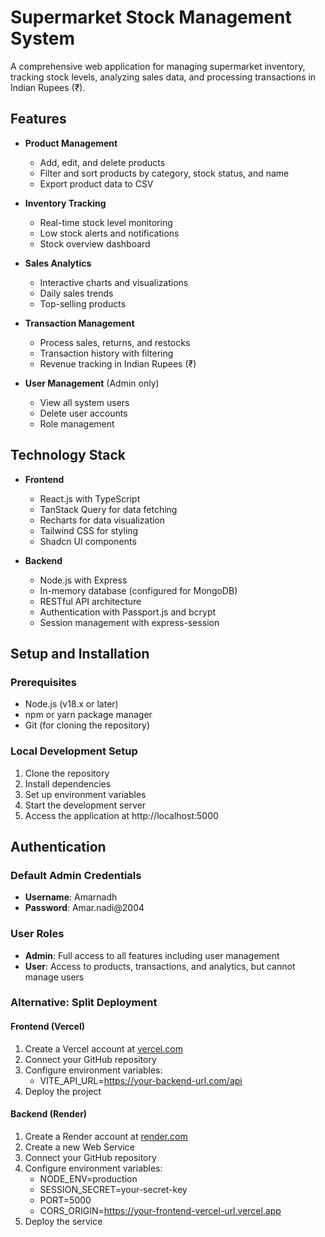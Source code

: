 # Supermarket Stock Management System

A comprehensive web application for managing supermarket inventory, tracking stock levels, analyzing sales data, and processing transactions in Indian Rupees (₹).

## Features

- **Product Management**
  - Add, edit, and delete products
  - Filter and sort products by category, stock status, and name
  - Export product data to CSV

- **Inventory Tracking**
  - Real-time stock level monitoring
  - Low stock alerts and notifications
  - Stock overview dashboard

- **Sales Analytics**
  - Interactive charts and visualizations
  - Daily sales trends
  - Top-selling products

- **Transaction Management**
  - Process sales, returns, and restocks
  - Transaction history with filtering
  - Revenue tracking in Indian Rupees (₹)

- **User Management** (Admin only)
  - View all system users
  - Delete user accounts
  - Role management


## Technology Stack

- **Frontend**
  - React.js with TypeScript
  - TanStack Query for data fetching
  - Recharts for data visualization
  - Tailwind CSS for styling
  - Shadcn UI components

- **Backend**
  - Node.js with Express
  - In-memory database (configured for MongoDB)
  - RESTful API architecture
  - Authentication with Passport.js and bcrypt
  - Session management with express-session
## Setup and Installation

### Prerequisites
- Node.js (v18.x or later)
- npm or yarn package manager
- Git (for cloning the repository)

### Local Development Setup

1. Clone the repository
2. Install dependencies
3. Set up environment variables
4. Start the development server
5. Access the application at http://localhost:5000

## Authentication

### Default Admin Credentials
- **Username**: Amarnadh
- **Password**: Amar.nadi@2004

### User Roles
- **Admin**: Full access to all features including user management
- **User**: Access to products, transactions, and analytics, but cannot manage users



### Alternative: Split Deployment

#### Frontend (Vercel)
1. Create a Vercel account at [vercel.com](https://vercel.com)
2. Connect your GitHub repository
3. Configure environment variables:
   - VITE_API_URL=https://your-backend-url.com/api
4. Deploy the project

#### Backend (Render)
1. Create a Render account at [render.com](https://render.com)
2. Create a new Web Service
3. Connect your GitHub repository
4. Configure environment variables:
   - NODE_ENV=production
   - SESSION_SECRET=your-secret-key
   - PORT=5000
   - CORS_ORIGIN=https://your-frontend-vercel-url.vercel.app
5. Deploy the service

